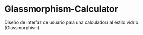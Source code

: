 # Glassmorphism-Calculator
Diseño de interfaz de usuario para una calculadora al estilo vidrio (Glassmorphism)
